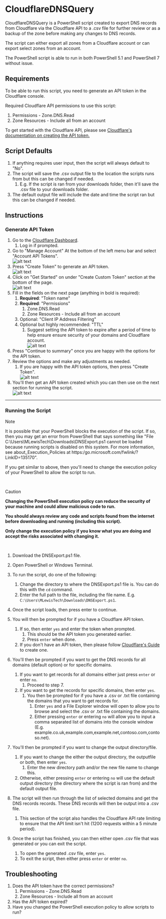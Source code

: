 # CloudflareDNSQuery

CloudflareDNSQuery is a PowerShell script created to export DNS records from Cloudflare via the Cloudflare API to a .csv file for further review or as a backup of the zone before making any changes to DNS records.

The script can either export all zones from a Cloudflare account or can export select zones from an account.

The PowerShell script is able to run in both PowerShell 5.1 and PowerShell 7 without issue.

## Requirements

To be able to run this script, you need to generate an API token in the Cloudflare console.

Required Cloudflare API permissions to use this script:
1. Permissions - Zone.DNS.Read
2. Zone Resources - Include all from an account

To get started with the Cloudflare API, please see
[Cloudflare's documentation on creating the API token.](https://developers.cloudflare.com/fundamentals/api/get-started/create-token/)

## Script Defaults 

1. If anything requires user input, then the script will always default to "No".
1. The script will save the .csv output file to the location the scripts runs from but this can be changed if needed.
    1. E.g. If the script is ran from your downloads folder, then it'll save the .csv file to your downloads folder.
1. The default output file will include the date and time the script ran but this can be changed if needed.

## Instructions

### Generate API Token

1. Go to the [Cloudflare Dashboard](https://dash.cloudflare.com).
    1. Log in if prompted.
1. Go to "Manage Account" At the bottom of the left menu bar and select "Account API Tokens".  
![alt text](./Images/image.png)  
1. Press "Create Token" to generate an API token.  
![alt text](./Images/image-1.png)  
1. Click on "Get Started" on under "Create Custom Token" section at the bottom of the page.  
![alt text](./Images/image-2.png)  
1. Fill in the fields on the next page (anything in bold is required):
    1. **Required**: "Token name"
    1. **Required**: "Permissions"
        1. Zone.DNS.Read
        1. Zone Resources - Include all from an account
    1. Optional: "Client IP Address Filtering"
    1. Optional but highly recommended: "TTL"
        1. Suggest setting the API token to expire after a period of time to help ensure ensure security of your domains and Cloudflare account.  
![alt text](./Images/image-4.png)  
1. Press "Continue to summary" once you are happy with the options for the API token.  
1. Review the options and make any adjustments as needed.  
    1. If you are happy with the API token options, then press "Create Token".  
![alt text](./Images/image-3.png)  
1. You'll then get an API token created which you can then use on the next section for running the script.  
![alt text](./Images/image-6.png)  

___

### Running the Script
    
>[!NOTE]
> It is possible that your PowerShell blocks the execution of the script. If so, then you may get an error from PowerShell that says something like "File C:\Users\MLewisTech\Downloads\DNSExport.ps1 cannot be loaded because running scripts is disabled on this system. For more information, see about_Execution_Policies at https:/go.microsoft.com/fwlink/?LinkID=135170".
>
>If you get similar to above, then you'll need to change the execution policy of your PowerShell to allow the script to run.

<br>

>[!CAUTION]
>**Changing the PowerShell execution policy can reduce the security of your machine and could allow malicious code to run.**
>
>**You should always review any code and scripts found from the internet before downloading and running (including this script).**
>
>**Only change the execution policy if you know what you are doing and accept the risks associated with changing it.**

<br>

1. Download the DNSExport.ps1 file.
1. Open PowerShell or Windows Terminal.
1. To run the script, do one of the following:
    1. Change the directory to where the DNSExport.ps1 file is. You can do this with the `cd` command.
    1. Enter the full path to the file, including the file name. E.g. `C:\Users\MLewisTech\Downloads\DNSExport.ps1`. 

1. Once the script loads, then press enter to continue.
1. You will then be prompted for if you have a Cloudflare API token.
    1. If so, then enter `yes` and enter the token when prompted.
        1. This should be the API token you generated earlier.
        1. Press `enter` when done.
    1. If you don't have an API token, then please follow [Cloudflare's Guide](https://developers.cloudflare.com/fundamentals/api/get-started/create-token/) to create one.
1. You'll then be prompted if you want to get the DNS records for all domains (default option) or for specific domains.
    1. If you want to get records for all domains either just press `enter` or enter `no`.
        1. Proceed to step 7.
    1. If you want to get the records for specific domains, then enter `yes`.
        1. You then be prompted for if you have a .csv or .txt file containing the domains that you want to get records for.
            1. Enter `yes` and a File Explorer window will open to allow you to browse and select the .csv or .txt file containing the domains.
            1. Either pressing `enter` or entering `no` will allow you to input a comma separated list of domains into the console window (E.g. example.co.uk,example.com,example.net,contoso.com,contoso.net).
1. You'll then be prompted if you want to change the output directory/file.
    1. If you want to change the either the output directory, the outputfile or both, then enter `yes`.
        1. Enter the new directory path and/or the new file name to change this.
    1. Otherwise, either pressing `enter` or entering `no` will use the default output directory (the directory where the script is ran from) and the default output file.
1. The script will then run through the list of selected domains and get the DNS records records. These DNS records will then be output into a .csv file.
    1. This section of the script also handles the Cloudflare API rate limiting to ensure that the API limit isn't hit (1200 requests within a 5 minute period).
1. Once the script has finished, you can then either open .csv file that was generated or you can exit the script.
    1. To open the generated .csv file, enter `yes`.
    1. To exit the script, then either press `enter` or enter `no`.


## Troubleshooting
1. Does the API token have the correct permissions?
    1. Permissions - Zone.DNS.Read
    1. Zone Resources - Include all from an account
1. Has the API token expired?
1. Have you changed the PowerShell execution policy to allow scripts to run?
